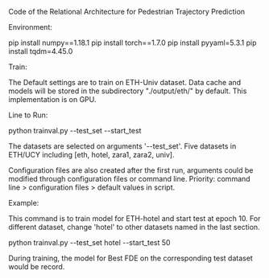 Code of the Relational Architecture for Pedestrian Trajectory Prediction

Environment:

pip install numpy==1.18.1
pip install torch==1.7.0
pip install pyyaml=5.3.1
pip install tqdm=4.45.0

Train:

The Default settings are to train on ETH-Univ dataset.
Data cache and models will be stored in the subdirectory "./output/eth/" by default.
This implementation is on GPU.

Line to Run:

python trainval.py --test_set <dataset to evaluate> --start_test <epoch to start test>

The datasets are selected on arguments '--test_set'. Five datasets in ETH/UCY including [eth,
hotel, zara1, zara2, univ].

Configuration files are also created after the first run, arguments could be modified through configuration files or command line.
Priority: command line > configuration files > default values in script.

Example:

This command is to train model for ETH-hotel and start test at epoch 10. 
For different dataset, change 'hotel' to other datasets named in the last section.

python trainval.py --test_set hotel --start_test 50

During training, the model for Best FDE on the corresponding test dataset would be record.
